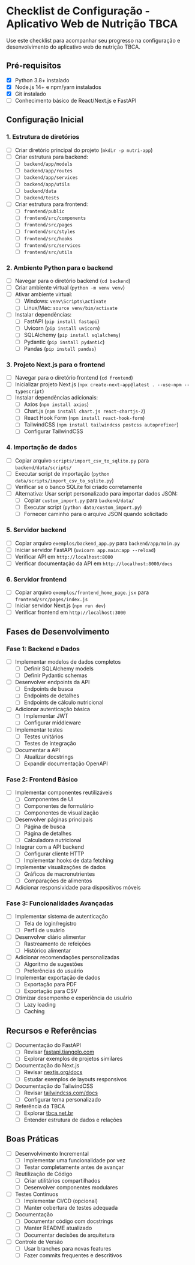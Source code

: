# Checklist de Configuração - Aplicativo Web de Nutrição TBCA

Use este checklist para acompanhar seu progresso na configuração e desenvolvimento do aplicativo web de nutrição TBCA.

## Pré-requisitos

- [x] Python 3.8+ instalado
- [x] Node.js 14+ e npm/yarn instalados
- [x] Git instalado
- [ ] Conhecimento básico de React/Next.js e FastAPI

## Configuração Inicial

### 1. Estrutura de diretórios

- [ ] Criar diretório principal do projeto (`mkdir -p nutri-app`)
- [ ] Criar estrutura para backend:
  - [ ] `backend/app/models`
  - [ ] `backend/app/routes`
  - [ ] `backend/app/services`
  - [ ] `backend/app/utils`
  - [ ] `backend/data`
  - [ ] `backend/tests`
- [ ] Criar estrutura para frontend:
  - [ ] `frontend/public`
  - [ ] `frontend/src/components`
  - [ ] `frontend/src/pages`
  - [ ] `frontend/src/styles`
  - [ ] `frontend/src/hooks`
  - [ ] `frontend/src/services`
  - [ ] `frontend/src/utils`

### 2. Ambiente Python para o backend

- [ ] Navegar para o diretório backend (`cd backend`)
- [ ] Criar ambiente virtual (`python -m venv venv`)
- [ ] Ativar ambiente virtual:
  - [ ] Windows: `venv\Scripts\activate`
  - [ ] Linux/Mac: `source venv/bin/activate`
- [ ] Instalar dependências: 
  - [ ] FastAPI (`pip install fastapi`)
  - [ ] Uvicorn (`pip install uvicorn`)
  - [ ] SQLAlchemy (`pip install sqlalchemy`)
  - [ ] Pydantic (`pip install pydantic`)
  - [ ] Pandas (`pip install pandas`)

### 3. Projeto Next.js para o frontend

- [ ] Navegar para o diretório frontend (`cd frontend`)
- [ ] Inicializar projeto Next.js (`npx create-next-app@latest . --use-npm --typescript`)
- [ ] Instalar dependências adicionais:
  - [ ] Axios (`npm install axios`)
  - [ ] Chart.js (`npm install chart.js react-chartjs-2`)
  - [ ] React Hook Form (`npm install react-hook-form`)
  - [ ] TailwindCSS (`npm install tailwindcss postcss autoprefixer`)
  - [ ] Configurar TailwindCSS

### 4. Importação de dados

- [ ] Copiar arquivo `scripts/import_csv_to_sqlite.py` para `backend/data/scripts/`
- [ ] Executar script de importação (`python data/scripts/import_csv_to_sqlite.py`)
- [ ] Verificar se o banco SQLite foi criado corretamente
- [ ] Alternativa: Usar script personalizado para importar dados JSON:
  - [ ] Copiar `custom_import.py` para `backend/data/`
  - [ ] Executar script (`python data/custom_import.py`)
  - [ ] Fornecer caminho para o arquivo JSON quando solicitado

### 5. Servidor backend

- [ ] Copiar arquivo `exemplos/backend_app.py` para `backend/app/main.py`
- [ ] Iniciar servidor FastAPI (`uvicorn app.main:app --reload`)
- [ ] Verificar API em `http://localhost:8000`
- [ ] Verificar documentação da API em `http://localhost:8000/docs`

### 6. Servidor frontend

- [ ] Copiar arquivo `exemplos/frontend_home_page.jsx` para `frontend/src/pages/index.js`
- [ ] Iniciar servidor Next.js (`npm run dev`)
- [ ] Verificar frontend em `http://localhost:3000`

## Fases de Desenvolvimento

### Fase 1: Backend e Dados

- [ ] Implementar modelos de dados completos
  - [ ] Definir SQLAlchemy models
  - [ ] Definir Pydantic schemas
- [ ] Desenvolver endpoints da API
  - [ ] Endpoints de busca
  - [ ] Endpoints de detalhes
  - [ ] Endpoints de cálculo nutricional
- [ ] Adicionar autenticação básica
  - [ ] Implementar JWT
  - [ ] Configurar middleware
- [ ] Implementar testes
  - [ ] Testes unitários
  - [ ] Testes de integração
- [ ] Documentar a API
  - [ ] Atualizar docstrings
  - [ ] Expandir documentação OpenAPI

### Fase 2: Frontend Básico

- [ ] Implementar componentes reutilizáveis
  - [ ] Componentes de UI
  - [ ] Componentes de formulário
  - [ ] Componentes de visualização
- [ ] Desenvolver páginas principais
  - [ ] Página de busca
  - [ ] Página de detalhes
  - [ ] Calculadora nutricional
- [ ] Integrar com a API backend
  - [ ] Configurar cliente HTTP
  - [ ] Implementar hooks de data fetching
- [ ] Implementar visualizações de dados
  - [ ] Gráficos de macronutrientes
  - [ ] Comparações de alimentos
- [ ] Adicionar responsividade para dispositivos móveis

### Fase 3: Funcionalidades Avançadas

- [ ] Implementar sistema de autenticação
  - [ ] Tela de login/registro
  - [ ] Perfil de usuário
- [ ] Desenvolver diário alimentar
  - [ ] Rastreamento de refeições
  - [ ] Histórico alimentar
- [ ] Adicionar recomendações personalizadas
  - [ ] Algoritmo de sugestões
  - [ ] Preferências do usuário
- [ ] Implementar exportação de dados
  - [ ] Exportação para PDF
  - [ ] Exportação para CSV
- [ ] Otimizar desempenho e experiência do usuário
  - [ ] Lazy loading
  - [ ] Caching

## Recursos e Referências

- [ ] Documentação do FastAPI
  - [ ] Revisar [fastapi.tiangolo.com](https://fastapi.tiangolo.com/)
  - [ ] Explorar exemplos de projetos similares
- [ ] Documentação do Next.js
  - [ ] Revisar [nextjs.org/docs](https://nextjs.org/docs)
  - [ ] Estudar exemplos de layouts responsivos
- [ ] Documentação do TailwindCSS
  - [ ] Revisar [tailwindcss.com/docs](https://tailwindcss.com/docs)
  - [ ] Configurar tema personalizado
- [ ] Referência da TBCA
  - [ ] Explorar [tbca.net.br](https://www.tbca.net.br/)
  - [ ] Entender estrutura de dados e relações

## Boas Práticas

- [ ] Desenvolvimento Incremental
  - [ ] Implementar uma funcionalidade por vez
  - [ ] Testar completamente antes de avançar
- [ ] Reutilização de Código
  - [ ] Criar utilitários compartilhados
  - [ ] Desenvolver componentes modulares
- [ ] Testes Contínuos
  - [ ] Implementar CI/CD (opcional)
  - [ ] Manter cobertura de testes adequada
- [ ] Documentação
  - [ ] Documentar código com docstrings
  - [ ] Manter README atualizado
  - [ ] Documentar decisões de arquitetura
- [ ] Controle de Versão
  - [ ] Usar branches para novas features
  - [ ] Fazer commits frequentes e descritivos
